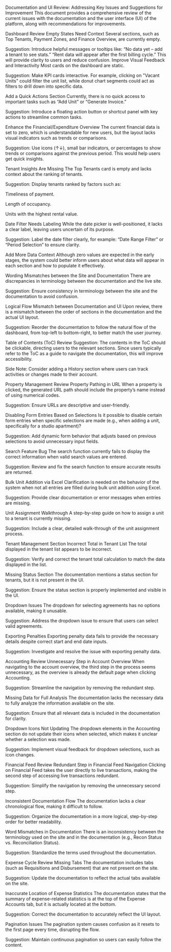 Documentation and UI Review: Addressing Key Issues and Suggestions for Improvement
This document provides a comprehensive review of the current issues with the documentation and the user interface (UI) of the platform, along with recommendations for improvements.

Dashboard Review
Empty States Need Context Several sections, such as Top Tenants, Payment Zones, and Finance Overview, are currently empty.

Suggestion: Introduce helpful messages or tooltips like:
“No data yet – add a tenant to see stats.”
“Rent data will appear after the first billing cycle.” This will provide clarity to users and reduce confusion.
Improve Visual Feedback and Interactivity Most cards on the dashboard are static.

Suggestion: Make KPI cards interactive. For example, clicking on "Vacant Units" could filter the unit list, while donut chart segments could act as filters to drill down into specific data.


Add a Quick Actions Section Currently, there is no quick access to important tasks such as “Add Unit” or “Generate Invoice.”


Suggestion: Introduce a floating action button or shortcut panel with key actions to streamline common tasks.


Enhance the Financial/Expenditure Overview The current financial data is set to zero, which is understandable for new users, but the layout lacks visual indicators such as trends or comparisons.


Suggestion: Use icons (↑↓), small bar indicators, or percentages to show trends or comparisons against the previous period. This would help users get quick insights.


Tenant Insights Are Missing The Top Tenants card is empty and lacks context about the ranking of tenants.


Suggestion: Display tenants ranked by factors such as:


Timeliness of payment.


Length of occupancy.


Units with the highest rental value.


Date Filter Needs Labeling While the date picker is well-positioned, it lacks a clear label, leaving users uncertain of its purpose.


Suggestion: Label the date filter clearly, for example: “Date Range Filter” or “Period Selection” to ensure clarity.


Add More Data Context Although zero values are expected in the early stages, the system could better inform users about what data will appear in each section and how to populate it effectively.


Wording Mismatches between the Site and Documentation There are discrepancies in terminology between the documentation and the live site.


Suggestion: Ensure consistency in terminology between the site and the documentation to avoid confusion.


Logical Flow Mismatch between Documentation and UI Upon review, there is a mismatch between the order of sections in the documentation and the actual UI layout.


Suggestion: Reorder the documentation to follow the natural flow of the dashboard, from top-left to bottom-right, to better match the user journey.



Table of Contents (ToC) Review
Suggestion: The contents in the ToC should be clickable, directing users to the relevant sections. Since users typically refer to the ToC as a guide to navigate the documentation, this will improve accessibility.


Side Note: Consider adding a History section where users can track activities or changes made to their account.



Property Management Review
Property Pathing in URL When a property is clicked, the generated URL path should include the property’s name instead of using numerical codes.


Suggestion: Ensure URLs are descriptive and user-friendly.


Disabling Form Entries Based on Selections Is it possible to disable certain form entries when specific selections are made (e.g., when adding a unit, specifically for a studio apartment)?


Suggestion: Add dynamic form behavior that adjusts based on previous selections to avoid unnecessary input fields.


Search Feature Bug The search function currently fails to display the correct information when valid search values are entered.


Suggestion: Review and fix the search function to ensure accurate results are returned.


Bulk Unit Addition via Excel Clarification is needed on the behavior of the system when not all entries are filled during bulk unit addition using Excel.


Suggestion: Provide clear documentation or error messages when entries are missing.


Unit Assignment Walkthrough A step-by-step guide on how to assign a unit to a tenant is currently missing.


Suggestion: Include a clear, detailed walk-through of the unit assignment process.



Tenant Management Section
Incorrect Total in Tenant List The total displayed in the tenant list appears to be incorrect.


Suggestion: Verify and correct the tenant total calculation to match the data displayed in the list.


Missing Status Section The documentation mentions a status section for tenants, but it is not present in the UI.


Suggestion: Ensure the status section is properly implemented and visible in the UI.


Dropdown Issues The dropdown for selecting agreements has no options available, making it unusable.


Suggestion: Address the dropdown issue to ensure that users can select valid agreements.


Exporting Penalties Exporting penalty data fails to provide the necessary details despite correct start and end date inputs.


Suggestion: Investigate and resolve the issue with exporting penalty data.



Accounting Review
Unnecessary Step in Account Overview When navigating to the account overview, the third step in the process seems unnecessary, as the overview is already the default page when clicking Accounting.


Suggestion: Streamline the navigation by removing the redundant step.


Missing Data for Full Analysis The documentation lacks the necessary data to fully analyze the information available on the site.


Suggestion: Ensure that all relevant data is included in the documentation for clarity.


Dropdown Icons Not Updating The dropdown elements in the Accounting section do not update their icons when selected, which makes it unclear whether a selection was made.


Suggestion: Implement visual feedback for dropdown selections, such as icon changes.



Financial Feed Review
Redundant Step in Financial Feed Navigation Clicking on Financial Feed takes the user directly to live transactions, making the second step of accessing live transactions redundant.


Suggestion: Simplify the navigation by removing the unnecessary second step.


Inconsistent Documentation Flow The documentation lacks a clear chronological flow, making it difficult to follow.


Suggestion: Organize the documentation in a more logical, step-by-step order for better readability.


Word Mismatches in Documentation There is an inconsistency between the terminology used on the site and in the documentation (e.g., Recon Status vs. Reconciliation Status).


Suggestion: Standardize the terms used throughout the documentation.



Expense Cycle Review
Missing Tabs The documentation includes tabs (such as Requisitions and Disbursement) that are not present on the site.


Suggestion: Update the documentation to reflect the actual tabs available on the site.


Inaccurate Location of Expense Statistics The documentation states that the summary of expense-related statistics is at the top of the Expense Accounts tab, but it is actually located at the bottom.


Suggestion: Correct the documentation to accurately reflect the UI layout.


Pagination Issues The pagination system causes confusion as it resets to the first page every time, disrupting the flow.


Suggestion: Maintain continuous pagination so users can easily follow the content.






